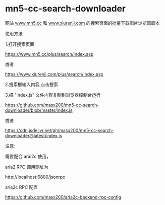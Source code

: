 # mn5-cc-search-downloader

网站 www.mn5.cc 和 www.xiurenji.com 的搜索页面的批量下载图片浏览器脚本

使用方法

1.打开搜索页面

https://www.mn5.cc/plus/search/index.asp

或者

https://www.xiurenji.com/plus/search/index.asp

2.搜索框输入内容,点击搜索

3.把 "index.js" 文件内容复制到浏览器控制台运行

https://github.com/masx200/mn5-cc-search-downloader/blob/master/index.js

或者

https://cdn.jsdelivr.net/gh/masx200/mn5-cc-search-downloader@latest/index.js

注意:

需要配合 arai2c 使用，

aria2 RPC 调用网址为

http://localhost:6800/jsonrpc

aria2c RPC 配置

https://github.com/masx200/aria2c-backend-rpc-config
